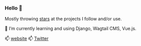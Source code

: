 ### Hello 👋

Mostly throwing [stars](https://github.com/krzysztofjeziorny?tab=stars) at the projects I follow and/or use. 

🌱 I’m currently learning and using Django, Wagtail CMS, Vue.js.

📫 [website](https://jeziorny.net) 📫 [Twitter](https://twitter.com/jeziorny_)
